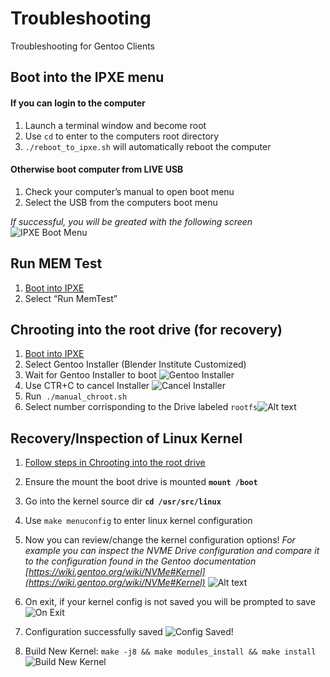 # Troubleshooting
Troubleshooting for Gentoo Clients

## Boot into the IPXE menu

#### If you can login to the computer
1. Launch a terminal window and become root
2. Use `cd`  to enter to the computers root directory
3. `./reboot_to_ipxe.sh` will automatically reboot the computer
#### Otherwise boot computer from LIVE USB
1. Check your computer’s manual to open boot menu 
2. Select the USB from the computers boot menu


_If successful, you will be greated with the following screen_
![IPXE Boot Menu](/media/user-guide/workstations/gentoo_boot_menu.png)

## Run MEM Test
1. [Boot into IPXE](/gentoo/user/troubleshooting.md#run-mem-test)
2. Select “Run MemTest”

## Chrooting into the root drive (for recovery)
1. [Boot into IPXE](/gentoo/user/troubleshooting.md#run-mem-test)
2. Select Gentoo Installer (Blender Institute Customized)
3. Wait for Gentoo Installer to boot ![Gentoo Installer](/media/user-guide/workstations/gentoo_installer_boot.png)
4. Use CTR+C to cancel Installer
![Cancel Installer](/media/user-guide/workstations/gentoo_ctrl_c.png)
5. Run  `./manual_chroot.sh` 
6. Select number corrisponding to the Drive labeled `rootfs`![Alt text](/media/user-guide/workstations/gentoo_rootfs.png)


## Recovery/Inspection of Linux Kernel 
1. [Follow steps in Chrooting into the root drive](/gentoo/user/troubleshooting.md#chrooting-into-the-root-drive-for-recovery)
2. Ensure the mount the boot drive is mounted **`mount /boot`**
3. Go into the kernel source dir **`cd /usr/src/linux`**
4. Use `make menuconfig` to enter linux kernel configuration
5. Now you can review/change the kernel configuration options! *For example you can inspect the NVME Drive configuration and compare it to the configuration found in the Gentoo documentation [https://wiki.gentoo.org/wiki/NVMe#Kernel](https://wiki.gentoo.org/wiki/NVMe#Kernel)*
![Alt text](/media/user-guide/workstations/gentoo_kernel_config_start.png)
6. On exit, if your kernel config is not saved you will be prompted to save![On Exit](/media/user-guide/workstations/gentoo_kernel_config_exit.png)
7. Configuration successfully saved ![Config Saved!](/media/user-guide/workstations/gentoo_kernal_config_saved.png)

8. Build New Kernel: `make -j8 && make modules_install && make install` ![Build New Kernel](/media/user-guide/workstations/gentoo_kernal_config_build_new.png)
